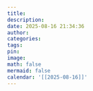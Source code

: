```yaml
---
title: 
description: 
date: 2025-08-16 21:34:36
author: 
categories: 
tags: 
pin: 
image: 
math: false
mermaid: false
calendar: '[[2025-08-16]]'
---
```











